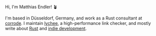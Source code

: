 Hi, I'm Matthias Endler! 🪴

I'm based in Düsseldorf, Germany, and work as a Rust consultant at [corrode](https://corrode.dev/). I maintain [lychee](https://github.com/lycheeverse/lychee), a high-performance link checker, and mostly write about [Rust](https://corrode.dev/blog/) and [indie development](https://endler.dev/).
